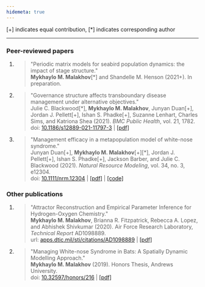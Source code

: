 ```yaml
---
hidemeta: true
---
```


[+] indicates equal contribution, [\*] indicates corresponding author

---

### Peer-reviewed papers

1. 
    > "Periodic matrix models for seabird population dynamics: the impact of stage structure."  
    > **Mykhaylo M. Malakhov**[\*] and Shandelle M. Henson (2021+). In preparation.
1. 
    > "Governance structure affects transboundary disease management under alternative objectives."  
    > Julie C. Blackwood[\*], **Mykhaylo M. Malakhov**, Junyan Duan[+], Jordan J. Pellett[+], Ishan S. Phadke[+], Suzanne Lenhart, Charles Sims, and Katriona Shea (2021). *BMC Public Health*, vol. 21, 1782.  
    > doi: [10.1186/s12889-021-11797-3](https://doi.org/10.1186/s12889-021-11797-3) | [[pdf]](https://bmcpublichealth.biomedcentral.com/track/pdf/10.1186/s12889-021-11797-3.pdf)
1. 
    > "Management efficacy in a metapopulation model of white-nose syndrome."  
    > Junyan Duan[+], **Mykhaylo M. Malakhov**[+][\*], Jordan J. Pellett[+], Ishan S. Phadke[+], Jackson Barber, and Julie C. Blackwood (2021). *Natural Resource Modeling*, vol. 34, no. 3, e12304.  
    > doi: [10.1111/nrm.12304](https://doi.org/10.1111/nrm.12304) | [[pdf]](https://onlinelibrary.wiley.com/doi/epdf/10.1111/nrm.12304) | [[code]](https://github.com/MykMal/wns-management)

### Other publications

1. 
    > "Attractor Reconstruction and Empirical Parameter Inference for Hydrogen-Oxygen Chemistry."  
    > **Mykhaylo M. Malakhov**, Brianna R. Fitzpatrick, Rebecca A. Lopez, and Abhishek Shivkumar (2020). Air Force Research Laboratory, *Technical Report* AD1098889.  
    > url: [apps.dtic.mil/sti/citations/AD1098889](https://apps.dtic.mil/sti/citations/AD1098889) | [[pdf]](https://apps.dtic.mil/sti/pdfs/AD1098889.pdf)
1. 
    > "Managing White-nose Syndrome in Bats: A Spatially Dynamic Modelling Approach."  
    > **Mykhaylo M. Malakhov** (2019). Honors Thesis, Andrews University.  
    > doi: [10.32597/honors/216](https://dx.doi.org/10.32597/honors/216) | [[pdf]](https://digitalcommons.andrews.edu/cgi/viewcontent.cgi?article=1217&context=honors)
